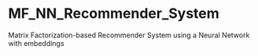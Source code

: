 # MF_NN_Recommender_System
Matrix Factorization-based Recommender System using a Neural Network with embeddings
